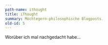```yaml
---
path-name: ithought
title: iThought
summary: Möchtegern-philosophische Blogposts.
old-id: 5
---
```


Worüber ich mal nachgedacht habe…
